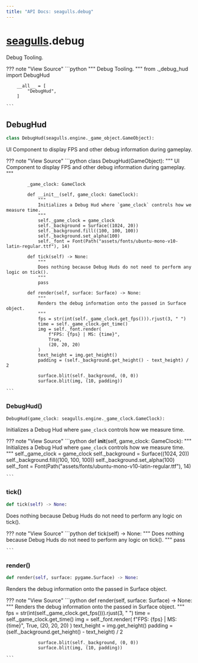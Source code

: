 ```yaml
---
title: "API Docs: seagulls.debug"
---
```



# [seagulls](../seagulls).debug

Debug Tooling.

??? note "View Source"
    ```python
        """
        Debug Tooling.
        """
        from ._debug_hud import DebugHud

        __all__ = [
            "DebugHud",
        ]

    ```

## DebugHud

```python
class DebugHud(seagulls.engine._game_object.GameObject):
```

UI Component to display FPS and other debug information during gameplay.

??? note "View Source"
    ```python
        class DebugHud(GameObject):
            """
            UI Component to display FPS and other debug information during gameplay.
            """

            _game_clock: GameClock

            def __init__(self, game_clock: GameClock):
                """
                Initializes a Debug Hud where `game_clock` controls how we measure time.
                """
                self._game_clock = game_clock
                self._background = Surface((1024, 20))
                self._background.fill((100, 100, 100))
                self._background.set_alpha(100)
                self._font = Font(Path("assets/fonts/ubuntu-mono-v10-latin-regular.ttf"), 14)

            def tick(self) -> None:
                """
                Does nothing because Debug Huds do not need to perform any logic on tick().
                """
                pass

            def render(self, surface: Surface) -> None:
                """
                Renders the debug information onto the passed in Surface object.
                """
                fps = str(int(self._game_clock.get_fps())).rjust(3, " ")
                time = self._game_clock.get_time()
                img = self._font.render(
                    f"FPS: {fps} | MS: {time}",
                    True,
                    (20, 20, 20)
                )
                text_height = img.get_height()
                padding = (self._background.get_height() - text_height) / 2

                surface.blit(self._background, (0, 0))
                surface.blit(img, (10, padding))

    ```


### DebugHud()

```python
DebugHud(game_clock: seagulls.engine._game_clock.GameClock):
```

Initializes a Debug Hud where `game_clock` controls how we measure time.

??? note "View Source"
    ```python
            def __init__(self, game_clock: GameClock):
                """
                Initializes a Debug Hud where `game_clock` controls how we measure time.
                """
                self._game_clock = game_clock
                self._background = Surface((1024, 20))
                self._background.fill((100, 100, 100))
                self._background.set_alpha(100)
                self._font = Font(Path("assets/fonts/ubuntu-mono-v10-latin-regular.ttf"), 14)

    ```


### tick()

```python
def tick(self) -> None:
```

Does nothing because Debug Huds do not need to perform any logic on tick().

??? note "View Source"
    ```python
            def tick(self) -> None:
                """
                Does nothing because Debug Huds do not need to perform any logic on tick().
                """
                pass

    ```


### render()

```python
def render(self, surface: pygame.Surface) -> None:
```

Renders the debug information onto the passed in Surface object.

??? note "View Source"
    ```python
            def render(self, surface: Surface) -> None:
                """
                Renders the debug information onto the passed in Surface object.
                """
                fps = str(int(self._game_clock.get_fps())).rjust(3, " ")
                time = self._game_clock.get_time()
                img = self._font.render(
                    f"FPS: {fps} | MS: {time}",
                    True,
                    (20, 20, 20)
                )
                text_height = img.get_height()
                padding = (self._background.get_height() - text_height) / 2

                surface.blit(self._background, (0, 0))
                surface.blit(img, (10, padding))

    ```


